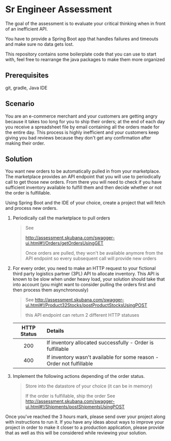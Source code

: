 # Sr Engineer Assessment

The goal of the assessment is to evaluate your critical thinking when in front of an inefficient API. 

You have to provide a Spring Boot app that handles failures and timeouts and make sure no data gets lost.

This repository contains some boilerplate code that you can use to start with, feel free to rearrange the java packages to make them more organized 

## Prerequisites
git, gradle, Java IDE

## Scenario
You are an e-commerce merchant and your customers are getting angry because it takes too long for you to ship their orders; at the end of each day you receive a spreadsheet file by email containing all the orders made for the entire day. This process is highly inefficient and your customers keep giving you bad reviews because they don't get any confirmation after making their order.

## Solution
You want new orders to be automatically pulled in from your marketplace. The marketplace provides an API endpoint that you will use to periodically call to get those new orders. From there you will need to check if you have sufficient inventory available to fulfill them and then decide whether or not the order is fulfillable.  

Using Spring Boot and the IDE of your choice, create a project that will fetch and process new orders. 

1. Periodically call the marketplace to pull orders
 
   >See 
   >
   >http://assessment.skubana.com/swagger-ui.html#!/Orders/getOrdersUsingGET
   >
   >Once orders are pulled, they won't be available anymore from the API endpoint so every subsequent call will provide new orders
   
   

2. For every order, you need to make an HTTP request to your fictional third party logistics partner (3PL) API to allocate inventory. This API is known to be slow when under heavy load, your solution should take that into account (you might want to consider pulling the orders first and then process them asynchronously)

    >
    > See http://assessment.skubana.com/swagger-ui.html#!/Product32Stocks/postProductStocksUsingPOST
    >
    > this API endpoint can return 2 different HTTP statuses
    >
    
    | HTTP Status | Details |
    |:---:|:---|
    | 200 | If inventory allocated successfully - Order is fulfillable |
    | 400 | If inventory wasn't available for some reason - Order not fulfillable |



3. Implement the following actions depending of the order status. 

    >
    > Store into the datastore of your choice (it can be in memory)
    >
    > If the order is fulfillable, ship the order
    > See http://assessment.skubana.com/swagger-ui.html#!/Shipments/postShipmentsUsingPOST
    >

Once you've reached the 3 hours mark, please send over your project along with instructions to run it. If you have any ideas about ways to improve your project in order to make it closer to a production application, please provide that as well as this will be considered while reviewing your solution. 